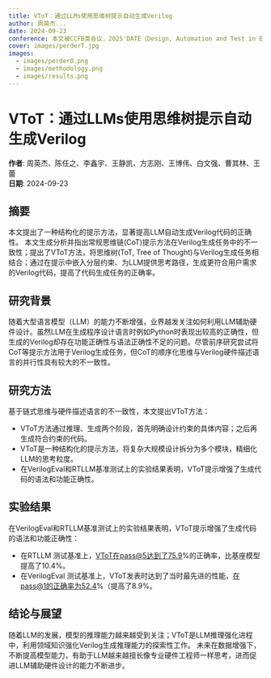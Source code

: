 ```yaml
---
title: VToT：通过LLMs使用思维树提示自动生成Verilog
author: 周英杰...
date: 2024-09-23
conference: 本文被CCFB类会议，2025'DATE（Design, Automation and Test in Europe Conference）
cover: images/perderT.jpg
images:
  - images/perder0.png
  - images/methodology.png
  - images/results.png
---
```


# VToT：通过LLMs使用思维树提示自动生成Verilog

**作者**: 周英杰、陈任之、李鑫宇、王静凯、方志刚、王博伟、白文强、曹其林、王蕾  
**日期**: 2024-09-23  

## 摘要
本文提出了一种结构化的提示方法，显著提高LLM自动生成Verilog代码的正确性。
本文生成分析并指出常规思维链(CoT)提示方法在Verilog生成任务中的不一致性；提出了VToT方法，将思维树(ToT, Tree of Thought)与Verilog生成任务相结合；通过在提示中嵌入分层约束、为LLM提供思考路径，生成更符合用户需求的Verilog代码，提高了代码生成任务的正确率。
## 研究背景
随着大型语言模型（LLM）的能力不断增强，业界越发关注如何利用LLM辅助硬件设计。虽然LLM在生成程序设计语言时例如Python时表现出较高的正确性，但生成的Verilog却存在功能正确性与语法正确性不足的问题。尽管前序研究尝试将CoT等提示方法用于Verilog生成任务，但CoT的顺序化思维与Verilog硬件描述语言的并行性具有较大的不一致性。
## 研究方法
基于链式思维与硬件描述语言的不一致性，本文提出VToT方法：
- VToT方法通过推理、生成两个阶段，首先明确设计约束的具体内容；之后再生成符合约束的代码。
- VToT是一种结构化的提示方法，将复杂大规模设计拆分为多个模块，精细化LLM的思考粒度。
- 在VerilogEval和RTLLM基准测试上的实验结果表明，VToT提示增强了生成代码的语法和功能正确性。
## 实验结果
在VerilogEval和RTLLM基准测试上的实验结果表明，VToT提示增强了生成代码的语法和功能正确性：
- 在RTLLM 测试基准上，VToT在pass@5达到了75.9%的正确率，比基座模型提高了10.4%。
- 在VerilogEval 测试基准上，VToT发表时达到了当时最先进的性能，在pass@1的正确率为52.4%（提高了8.9%。

## 结论与展望
随着LLM的发展，模型的推理能力越来越受到关注；VToT是LLM推理强化进程中，利用领域知识强化Verilog生成推理能力的探索性工作。
未来在数据增强下，不断提高模型能力，有助于LLM越来越擅长像专业硬件工程师一样思考，进而促进LLM辅助硬件设计的能力不断进步。